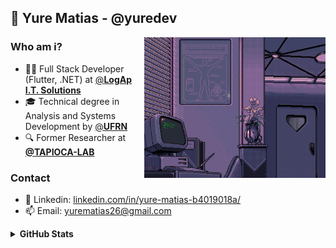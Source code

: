 ## 👤 Yure Matias - @yuredev

<img align="right" src="coder.gif" height="225" />

### **Who am i?**
 
- 👨‍💻 Full Stack Developer (Flutter, .NET) at [@**LogAp I.T. Solutions**](https://logap.com.br/en/)
- 🎓 Technical degree in Analysis and Systems Development by [@**UFRN**](https://www.ufrn.br/en)
- 🔍 Former Researcher at [**@TAPIOCA-LAB**](https://tapioca.eaj.ufrn.br/?page_id=50&lang=en)

### **Contact**

- 💼 Linkedin: [linkedin.com/in/yure-matias-b4019018a/](https://www.linkedin.com/in/yure-matias-b4019018a/)
- 📫 Email: [yurematias26@gmail.com](mailto:yurematias26@gmail.com)

<details>
  <summary><strong>GitHub Stats<strong/></summary>

  <img align="left" alt="GitHub top languages" src="https://github-readme-stats.vercel.app/api/top-langs/?username=yuredev&hide=html,css&langs_count=8&layout=compact&theme=tokyonight&hide_border=true&bg_color=0d1117&text_color=fff&title_color=58a6ff&icon_color=58a6ff" />

</details>
